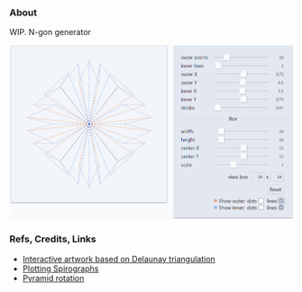 ### About

WIP. N-gon generator

![](src/assets/previews/shapes/2022-06-08_3-16-59.png)

### Refs, Credits, Links

* [Interactive artwork based on Delaunay triangulation](https://twitter.com/loackme_/status/1518324084224012290)
* [Plotting Spirographs](https://twitter.com/KilledByAPixel/status/1518379589638230016)
* [Pyramid rotation](https://twitter.com/incre_ment/status/1518408838466076673)
 
